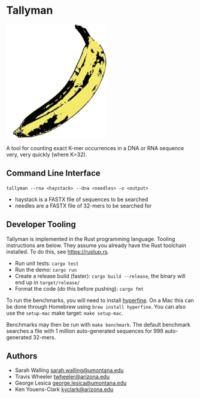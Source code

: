 
# Tallyman

![A banana](./images/banana.jpeg)

A tool for counting exact K-mer occurrences in a DNA or RNA sequence very, very
quickly (where K=32).

## Command Line Interface

`tallyman --rna <haystack> --dna <needles> -o <output>` 

* haystack is a FASTX file of sequences to be searched 
* needles are a FASTX file of 32-mers to be searched for

## Developer Tooling

Tallyman is implemented in the Rust programming language.
Tooling instructions are below. 
They assume you already have the Rust toolchain installed. 
To do this, see <https://rustup.rs>.

* Run unit tests: `cargo test`
* Run the demo: `cargo run`
* Create a release build (faster): `cargo build --release`, the binary will end up in `target/release/`
* Format the code (do this before pushing): `cargo fmt`

To run the benchmarks, you will need to install [hyperfine](https://github.com/sharkdp/hyperfine). 
On a Mac this can be done through Homebrew using `brew install hyperfine`. 
You can also use the `setup-mac` make target: `make setup-mac`.

Benchmarks may then be run with `make benchmark`. 
The default benchmark searches a file with 1 million auto-generated sequences for 999 auto-generated 32-mers.

## Authors

* Sarah Walling <sarah.walling@umontana.edu>
* Travis Wheeler <twheeler@arizona.edu>
* George Lesica <george.lesica@umontana.edu>
* Ken Youens-Clark <kyclark@arizona.edu>

